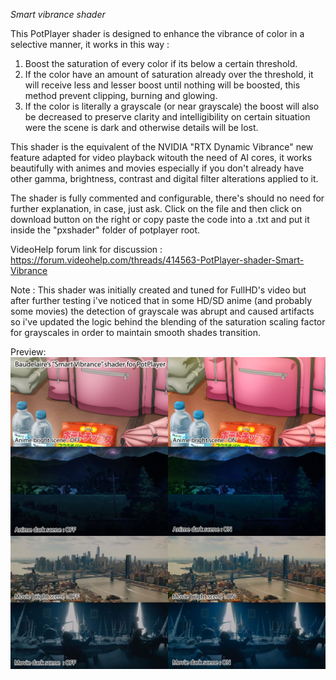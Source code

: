 *Smart vibrance shader*

This PotPlayer shader is designed to enhance the vibrance of color in a selective manner, it works in this way :

1) Boost the saturation of every color if its below a certain threshold.
2) If the color have an amount of saturation already over the threshold, it will receive less and lesser boost until nothing will be boosted, this method prevent clipping, burning and glowing.
3) If the color is literally a grayscale (or near grayscale) the boost will also be decreased to preserve clarity and intelligibility on certain situation were the scene is dark and otherwise details will be lost.

This shader is the equivalent of the NVIDIA "RTX Dynamic Vibrance" new feature adapted for video playback witouth the need of AI cores, it works beautifully with animes and movies especially if you don't already have other gamma, brightness, contrast and digital filter alterations applied to it.

The shader is fully commented and configurable, there's should no need for further explanation, in case, just ask.
Click on the file and then click on download button on the right or copy paste the code into a .txt and put it inside the "pxshader" folder of potplayer root.

VideoHelp forum link for discussion : https://forum.videohelp.com/threads/414563-PotPlayer-shader-Smart-Vibrance

Note : 
This shader was initially created and tuned for FullHD's video but after further testing i've noticed that in some HD/SD anime (and probably some movies) the detection of grayscale was abrupt and caused artifacts so i've updated the logic behind the blending of the saturation scaling factor for grayscales in order to maintain smooth shades transition.

Preview:
![alt text](https://github.com/aston89/Smart-Vibrance-for-PotPlayer/blob/main/smart_vibrance_preview.jpg)



